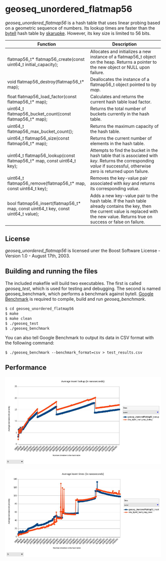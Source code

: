 # geoseq_unordered_flatmap56

*geoseq_unordered_flatmap56* is a hash table that uses linear probing based on a geometric sequence of numbers. Its lookup times are faster than the [bytell](https://github.com/skarupke/flat_hash_map) hash table by [skarupke](https://github.com/skarupke). However, its key size is limited to 56 bits.

|Function|Description|
|--------|-----------|
|flatmap56_t* flatmap56_create(const uint64_t initial_capacity);|Allocates and initializes a new instance of a flatmap56_t object on the heap. Returns a pointer to the new object or NULL upon failure.|
|void flatmap56_destroy(flatmap56_t* map);|Deallocates the instance of a flatmap56_t object pointed to by *map*.|
|float flatmap56_load_factor(const flatmap56_t* map);|Calculates and returns the current hash table load factor.|
|uint64_t flatmap56_bucket_count(const flatmap56_t* map);|Returns the total number of buckets currently in the hash table.|
|uint64_t flatmap56_max_bucket_count();|Returns the maximum capacity of the hash table.|
|uint64_t flatmap56_size(const flatmap56_t* map);|Returns the current number of elements in the hash table.|
|uint64_t flatmap56_lookup(const flatmap56_t* map, const uint64_t key);|Attempts to find the bucket in the hash table that is associated with *key*. Returns the corresponding *value* if successful, otherwise zero is returned upon failure.|
|uint64_t flatmap56_remove(flatmap56_t* map, const uint64_t key);|Removes the key-value pair associated with *key* and returns its corresponding *value*.|
|bool flatmap56_insert(flatmap56_t* map, const uint64_t key, const uint64_t value);|Adds a new key-value pair to the hash table. If the hash table already contains the key, then the current value is replaced with the new value. Returns true on success or false on failure.|

## License

*geoseq_unordered_flatmap56* is licensed uner the Boost Software License - Version 1.0 - August 17th, 2003.

## Building and running the files

The included makefile will build two executables. The first is called *geoseq_test*, which is used for testing and debugging. The second is named geoseq_benchmark, which performs a benchmark against bytell. [Google Benchmark](https://github.com/google/benchmark) is required to compile, build and run *geoseq_benchmark*.

    $ cd geoseq_unordered_flatmap56
    $ make
    $ make clean
    $ ./geoseq_test
    $ ./geoseq_benchmark

You can also tell Google Benchmark to output its data in CSV format with the following command:

    $ ./geoseq_benchmark --benchmark_format=csv > test_results.csv

## Performance

![Average lookup times](./images/lookup_chart.jpg)

![Average insertion/construction times](./images/insert_chart.jpg)